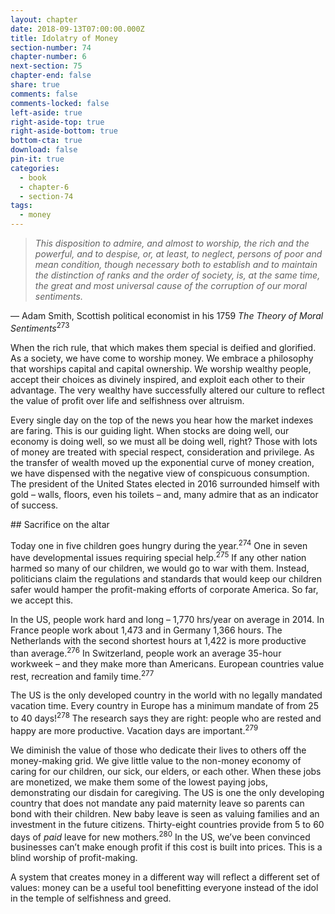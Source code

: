 ```yaml
---
layout: chapter
date: 2018-09-13T07:00:00.000Z
title: Idolatry of Money
section-number: 74
chapter-number: 6
next-section: 75
chapter-end: false
share: true
comments: false
comments-locked: false
left-aside: true
right-aside-top: true
right-aside-bottom: true
bottom-cta: true
download: false
pin-it: true
categories:
  - book
  - chapter-6
  - section-74
tags:
  - money
---
```

> _This disposition to admire, and almost to worship, the rich and the powerful,
> and to despise, or, at least, to neglect, persons of poor and mean condition,
> though necessary both to establish and to maintain the distinction of ranks
> and the order of society, is, at the same time, the great and most universal
> cause of the corruption of our moral sentiments._

— Adam Smith, Scottish political economist in his
    1759 _The Theory of Moral Sentiments_<sup>273</sup>

When the rich rule, that which makes them special is deified and
glorified. As a society, we have come to worship money. We embrace
a philosophy that worships capital and capital ownership. We
worship wealthy people, accept their choices as divinely inspired,
and exploit each other to their advantage. The very wealthy have
successfully altered our culture to reflect the value of profit over life
and selfishness over altruism.

Every single day on the top of the news you hear how the market
indexes are faring. This is our guiding light. When stocks are doing
well, our economy is doing well, so we must all be doing well,
right? Those with lots of money are treated with special respect,
consideration and privilege. As the transfer of wealth moved up the
exponential curve of money creation, we have dispensed with the
negative view of conspicuous consumption. The president of the
United States elected in 2016 surrounded himself with gold – walls,
floors, even his toilets – and, many admire that as an indicator
of success.

\## Sacrifice on the altar

Today one in five children goes hungry during the year.<sup>274</sup> One in
seven have developmental issues requiring special help.<sup>275</sup> If any
other nation harmed so many of our children, we would go to war
with them. Instead, politicians claim the regulations and standards
that would keep our children safer would hamper the profit-making
efforts of corporate America. So far, we accept this.

In the US, people work hard and long – 1,770 hrs/year on average in 2014. In France people work about 1,473 and in Germany 1,366 hours.
The Netherlands with the second shortest hours at 1,422 is more
    productive than average.<sup>276</sup> In Switzerland, people work an average 35-hour workweek – and they make more than Americans. European
    countries value rest, recreation and family time.<sup>277</sup>

The US is the only developed country in the world with no legally
mandated vacation time. Every country in Europe has a minimum
mandate of from 25 to 40 days!<sup>278</sup> The research says they are right:
people who are rested and happy are more productive. Vacation days
are important.<sup>279</sup>

We diminish the value of those who dedicate their lives to others
off the money-making grid. We give little value to the non-money
economy of caring for our children, our sick, our elders, or each
other. When these jobs are monetized, we make them some of the
lowest paying jobs, demonstrating our disdain for caregiving. The
US is one the only developing country that does not mandate any
paid maternity leave so parents can bond with their children. New
baby leave is seen as valuing families and an investment in the future
citizens. Thirty-eight countries provide from 5 to 60 days of _paid_
leave for new mothers.<sup>280</sup> In the US, we’ve been convinced businesses
can’t make enough profit if this cost is built into prices. This is a
blind worship of profit-making.

A system that creates money in a different way will reflect a different
set of values: money can be a useful tool benefitting everyone instead
of the idol in the temple of selfishness and greed.

